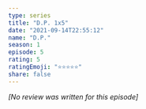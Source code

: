 ```yaml
---
type: series
title: "D.P. 1x5"
date: "2021-09-14T22:55:12"
name: "D.P."
season: 1
episode: 5
rating: 5
ratingEmoji: "⭐️⭐️⭐️⭐️⭐️"
share: false
---
```


*[No review was written for this episode]*
